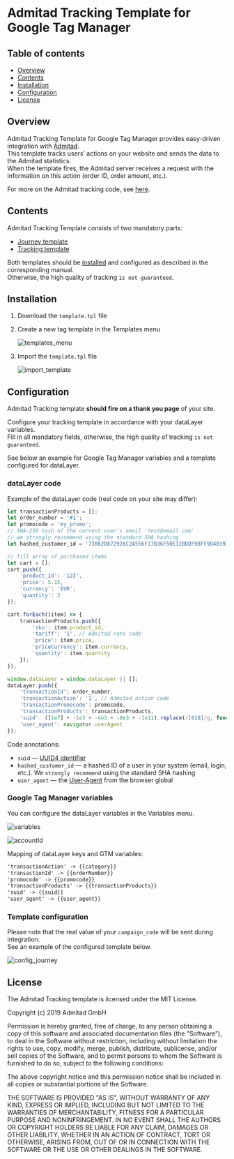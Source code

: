 # Admitad Tracking Template for Google Tag Manager

## Table of contents

* [Overview](#overview)
* [Contents](#contents)
* [Installation](#installation)
* [Configuration](#configuration)
* [License](#license)

## <a id="overview"></a>Overview

Admitad Tracking Template for Google Tag Manager provides easy-driven integration with [Admitad](https://www.admitad.com/en/).  
This template tracks users’ actions on your website and sends the data to the Admitad statistics.  
When the template fires, the Admitad server receives a request with the information on this action (order ID, order amount, etc.).

For more on the Admitad tracking code, see [here](https://help.admitad.com/en/advertiser/topic/227-installing-admitad-tracking-code-in-google-tag-manager#purpose).

## <a id="contents"></a>Contents

Admitad Tracking Template consists of two mandatory parts:
* [Journey template](https://github.com/AdmitadSDK/Admitad-GTM-Journey-Template)
* [Tracking template](https://github.com/AdmitadSDK/Admitad-GTM-Tracking-Template)

Both templates should be [installed](#installation) and configured as described in the corresponding manual.  
Otherwise, the high quality of tracking `is not guaranteed`. 

## <a id="installation"></a>Installation

1. Download the `template.tpl` file
2. Create a new tag template in the Templates menu

    ![templates_menu](./images/templates_menu.png)

3. Import the `template.tpl` file

    ![import_template](./images/import_template.png)
    

## <a id="configuration"></a>Configuration

Admitad Tracking template **should fire on a thank you page** of your site.

Configure your tracking template in accordance with your dataLayer variables.   
Fill in all mandatory fields, otherwise, the high quality of tracking `is not guaranteed`.

See below an example for Google Tag Manager variables and a template configured for dataLayer.

### dataLayer code

Example of the dataLayer code (real code on your site may differ):

```javascript
let transactionProducts = [];
let order_number = '#1';
let promocode = 'my_promo'; 
// SHA-256 hash of the current user's email 'test@email.com'
// we strongly recommend using the standard SHA hashing
let hashed_customer_id = '73062D872926C2A556F17B36F50E328DDF9BFF9D403939BD14B6C3B7F5A33FC2';

// fill array of purchased items
let cart = [];
cart.push({
    'product_id': '123',
    'price': 5.15,
    'currency': 'EUR',
    'quantity': 2
});

cart.forEach((item) => {
	transactionProducts.push({
	    'sku': item.product_id,
		'tariff': '1', // Admitad rate code
		'price': item.price,
		'priceCurrency': item.currency,
		'quantity': item.quantity 
	});
});

window.dataLayer = window.dataLayer || [];
dataLayer.push({       
	'transactionId': order_number,
	'transactionAction': '1', // Admitad action code
	'transactionPromocode': promocode,
	'transactionProducts': transactionProducts,
	'suid': ([1e7] + -1e3 + -4e3 + -8e3 + -1e11).replace(/[018]/g, function(c) {return (c ^ (window.crypto || window.msCrypto).getRandomValues(new Uint8Array(1))[0] & 15 >> c / 4).toString(16)}),
	'user_agent': navigator.userAgent
});
```

Code annotations:
* `suid` — [UUID4 identifier](https://tools.ietf.org/html/rfc4122)  
* `hashed_customer_id` — a hashed ID of a user in your system (email, login, etc.). We `strongly recommend` using the standard SHA hashing
* `user_agent` — the [User-Agent](https://developer.mozilla.org/en-US/docs/Web/HTTP/Headers/User-Agent) from the browser global

### Google Tag Manager variables

You can configure the dataLayer variables in the Variables menu.

![variables](./images/variables.png)

![accountId](./images/accountId.png)

Mapping of dataLayer keys and GTM variables:

```md
'transactionAction' -> {{category}}
'transactionId' -> {{orderNumber}}
'promocode' -> {{promocode}}
'transactionProducts' -> {{transactionProducts}}
'suid' -> {{suid}}
'user_agent' -> {{user_agent}}
```

### Template configuration

Please note that the real value of your `campaign_code` will be sent during integration.  
See an example of the configured template below.

![config_journey](./images/config_tracking.png)


## <a id="license"></a>License

The Admitad Tracking template is licensed under the MIT License.

Copyright (c) 2019 Admitad GmbH

Permission is hereby granted, free of charge, to any person obtaining a copy of this software and associated documentation files (the "Software"), to deal in the Software without restriction, including without limitation the rights to use, copy, modify, merge, publish, distribute, sublicense, and/or sell copies of the Software, and to permit persons to whom the Software is furnished to do so, subject to the following conditions:

The above copyright notice and this permission notice shall be included in all copies or substantial portions of the Software.

THE SOFTWARE IS PROVIDED "AS IS", WITHOUT WARRANTY OF ANY KIND, EXPRESS OR IMPLIED, INCLUDING BUT NOT LIMITED TO THE WARRANTIES OF MERCHANTABILITY, FITNESS FOR A PARTICULAR PURPOSE AND NONINFRINGEMENT. IN NO EVENT SHALL THE AUTHORS OR COPYRIGHT HOLDERS BE LIABLE FOR ANY CLAIM, DAMAGES OR OTHER LIABILITY, WHETHER IN AN ACTION OF CONTRACT, TORT OR OTHERWISE, ARISING FROM, OUT OF OR IN CONNECTION WITH THE SOFTWARE OR THE USE OR OTHER DEALINGS IN THE SOFTWARE.
